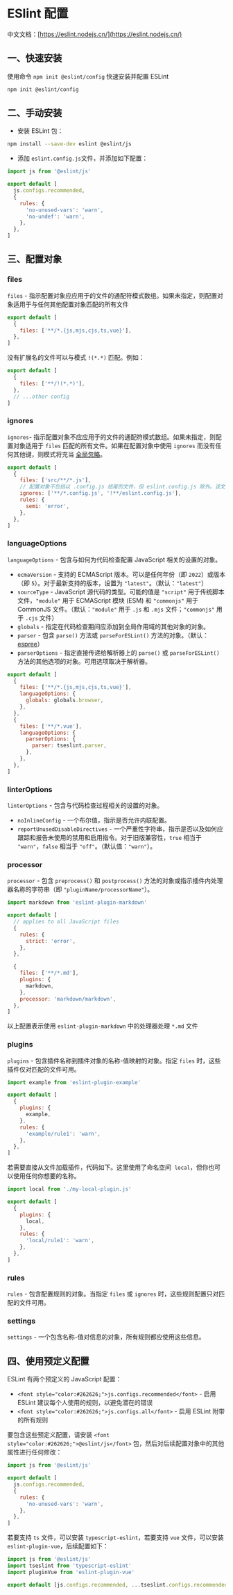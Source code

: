 # ESlint 配置

中文文档：[https://eslint.nodejs.cn/](https://eslint.nodejs.cn/)

## 一、快速安装

使用命令 `npm init @eslint/config` 快速安装并配置 ESLint

```bash
npm init @eslint/config
```

## 二、手动安装

- 安装 ESLint 包：

```bash
npm install --save-dev eslint @eslint/js
```

- 添加 `eslint.config.js`文件，并添加如下配置：

```javascript
import js from '@eslint/js'

export default [
  js.configs.recommended,
  {
    rules: {
      'no-unused-vars': 'warn',
      'no-undef': 'warn',
    },
  },
]
```

## 三、配置对象

### files

`files` - 指示配置对象应应用于的文件的通配符模式数组。如果未指定，则配置对象适用于与任何其他配置对象匹配的所有文件

```javascript
export default [
  {
    files: ['**/*.{js,mjs,cjs,ts,vue}'],
  },
]
```

没有扩展名的文件可以与模式 `!(*.*)` 匹配。例如：

```javascript
export default [
  {
    files: ['**/!(*.*)'],
  },
  // ...other config
]
```

### ignores

`ignores`- 指示配置对象不应应用于的文件的通配符模式数组。如果未指定，则配置对象适用于 `files` 匹配的所有文件。如果在配置对象中使用 `ignores` 而没有任何其他键，则模式将充当 [全局忽略](https://eslint.nodejs.cn/docs/latest/use/configure/configuration-files#globally-ignoring-files-with-ignores)。

```javascript
export default [
  {
    files: ['src/**/*.js'],
    // 配置对象不包括以 .config.js 结尾的文件，但 eslint.config.js 除外。该文件仍然应用了 semi。
    ignores: ['**/*.config.js', '!**/eslint.config.js'],
    rules: {
      semi: 'error',
    },
  },
]
```

### languageOptions

`languageOptions` - 包含与如何为代码检查配置 JavaScript 相关的设置的对象。

- `ecmaVersion` - 支持的 ECMAScript 版本。可以是任何年份（即 `2022`）或版本（即 `5`）。对于最新支持的版本，设置为 `"latest"`。（默认：`"latest"`）
- `sourceType` - JavaScript 源代码的类型。可能的值是 `"script"` 用于传统脚本文件，`"module"` 用于 ECMAScript 模块 (ESM) 和 `"commonjs"` 用于 CommonJS 文件。（默认：`"module"` 用于 `.js` 和 `.mjs` 文件；`"commonjs"` 用于 `.cjs` 文件）
- `globals` - 指定在代码检查期间应添加到全局作用域的其他对象的对象。
- `parser` - 包含 `parse()` 方法或 `parseForESLint()` 方法的对象。（默认：[espree](https://github.com/eslint/espree)）
- `parserOptions` - 指定直接传递给解析器上的 `parse()` 或 `parseForESLint()` 方法的其他选项的对象。可用选项取决于解析器。

```javascript
export default [
  {
    files: ['**/*.{js,mjs,cjs,ts,vue}'],
    languageOptions: {
      globals: globals.browser,
    },
  },
  {
    files: ['**/*.vue'],
    languageOptions: {
      parserOptions: {
        parser: tseslint.parser,
      },
    },
  },
]
```

### linterOptions

`linterOptions` - 包含与代码检查过程相关的设置的对象。

- `noInlineConfig` - 一个布尔值，指示是否允许内联配置。
- `reportUnusedDisableDirectives` - 一个严重性字符串，指示是否以及如何应跟踪和报告未使用的禁用和启用指令。对于旧版兼容性，`true` 相当于 `"warn"`，`false` 相当于 `"off"`。（默认值：`"warn"`）。

### processor

`processor` - 包含 `preprocess()` 和 `postprocess()` 方法的对象或指示插件内处理器名称的字符串（即 `"pluginName/processorName"`）。

```javascript
import markdown from 'eslint-plugin-markdown'

export default [
  // applies to all JavaScript files
  {
    rules: {
      strict: 'error',
    },
  },

  {
    files: ['**/*.md'],
    plugins: {
      markdown,
    },
    processor: 'markdown/markdown',
  },
]
```

以上配置表示使用 `eslint-plugin-markdown` 中的处理器处理 `*.md` 文件

### plugins

`plugins` - 包含插件名称到插件对象的名称-值映射的对象。指定 `files` 时，这些插件仅对匹配的文件可用。

```javascript
import example from 'eslint-plugin-example'

export default [
  {
    plugins: {
      example,
    },
    rules: {
      'example/rule1': 'warn',
    },
  },
]
```

若需要直接从文件加载插件，代码如下。这里使用了命名空间  `local`，但你也可以使用任何你想要的名称。

```javascript
import local from './my-local-plugin.js'

export default [
  {
    plugins: {
      local,
    },
    rules: {
      'local/rule1': 'warn',
    },
  },
]
```

### rules

`rules` - 包含配置规则的对象。当指定 `files` 或 `ignores` 时，这些规则配置只对匹配的文件可用。

### settings

`settings` - 一个包含名称-值对信息的对象，所有规则都应使用这些信息。

## 四、使用预定义配置

<font style="color:#262626;">ESLint 有两个预定义的 JavaScript 配置：</font>

- `<font style="color:#262626;">js.configs.recommended</font>`<font style="color:#262626;"> </font><font style="color:#262626;">- 启用 ESLint 建议每个人使用的规则，以避免潜在的错误</font>
- `<font style="color:#262626;">js.configs.all</font>`<font style="color:#262626;"> </font><font style="color:#262626;">- 启用 ESLint 附带的所有规则</font>

<font style="color:#262626;">要包含这些预定义配置，请安装 </font>`<font style="color:#262626;">@eslint/js</font>`<font style="color:#262626;"> 包，然后对后续配置对象中的其他属性进行任何修改：</font>

```javascript
import js from '@eslint/js'

export default [
  js.configs.recommended,
  {
    rules: {
      'no-unused-vars': 'warn',
    },
  },
]
```

若要支持 `ts` 文件，可以安装 `typescript-eslint`，若要支持 `vue` 文件，可以安装 `eslint-plugin-vue`，后续配置如下：

```javascript
import js from '@eslint/js'
import tseslint from 'typescript-eslint'
import pluginVue from 'eslint-plugin-vue'

export default [js.configs.recommended, ...tseslint.configs.recommended, ...pluginVue.configs['flat/essential']]
```
